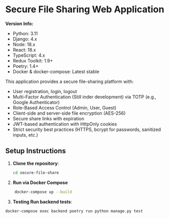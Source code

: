 # Secure File Sharing Web Application

**Version Info:**
- Python: 3.11
- Django: 4.x
- Node: 18.x
- React: 18.x
- TypeScript: 4.x
- Redux Toolkit: 1.9+
- Poetry: 1.4+
- Docker & docker-compose: Latest stable

This application provides a secure file-sharing platform with:
- User registration, login, logout
- Multi-Factor Authentication (Still inder development) via TOTP (e.g., Google Authenticator)
- Role-Based Access Control (Admin, User, Guest)
- Client-side and server-side file encryption (AES-256)
- Secure share links with expiration
- JWT-based authentication with HttpOnly cookies
- Strict security best practices (HTTPS, bcrypt for passwords, sanitized inputs, etc.)

## Setup Instructions

1. **Clone the repository**:
   ```bash
   cd secure-file-share

2. **Run via Docker Compose**
```bash 
    docker-compose up --build
```

3. **Testing Run backend tests**:
```bash
docker-compose exec backend poetry run python manage.py test

